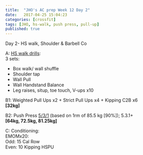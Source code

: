 ```yaml
---
title:  "JHO's AC prep Week 12 Day 2"
date:   2017-04-25 15:04:23
categories: [crossfit]
tags: [JHO, hs-walk, push press, pull-up]
published: true
---
```

Day 2- HS walk, Shoulder & Barbell Co

A: [HS walk drills][hswalk_link]:  
3 sets:  
- Box walk/ wall shuffle  
- Shoulder tap  
- Wall Pull  
- Wall Handstand Balance  
- Leg raises, situp, toe touch, V-ups x10  

B1: Weighted Pull Ups x2 + Strict Pull Ups x4 + Kipping C2B x6  
**[32kg]**  

B2: Push Press [5/3/1][link1] (based on 1rm of 85.5 kg [90%]); 5.3.1+  
**[64kg, 72.5kg, 81.25kg]**

C: Conditioning:  
EMOMx20:  
Odd: 15 Cal Row  
Even: 10 Kipping HSPU  

[hswalk_link]: https://youtube.com/playlist?list=PLbV83TDhgPsHhFcOYMFKZ92r3cNWHZTMb

[link1]: https://www.t-nation.com/workouts/531-how-to-build-pure-strength